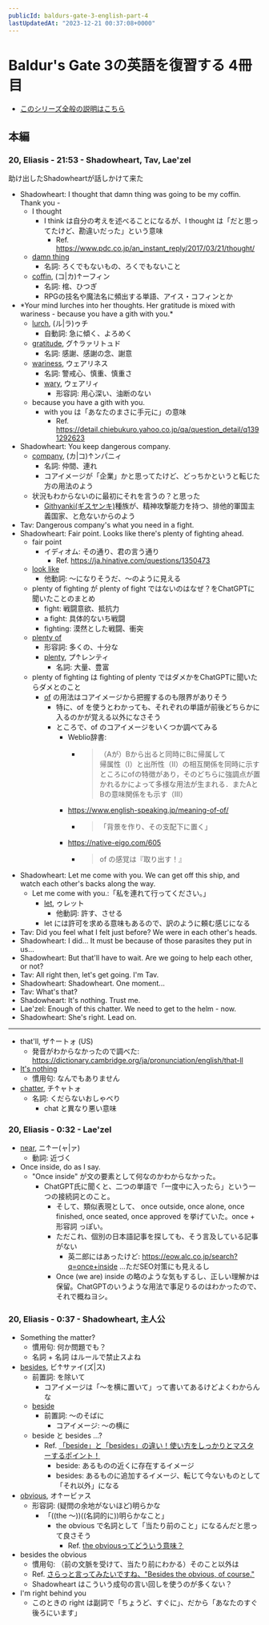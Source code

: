 ```yaml
---
publicId: baldurs-gate-3-english-part-4
lastUpdatedAt: "2023-12-21 00:37:08+0000"
---
```


# Baldur's Gate 3の英語を復習する 4冊目

- [このシリーズ全般の説明はこちら](./baldurs-gate-3-english-index.html)

## 本編

### 20, Eliasis - 21:53 - Shadowheart, Tav, Lae'zel

助け出したShadowheartが話しかけて来た

- Shadowheart: I thought that damn thing was going to be my coffin. Thank you -
  - I thought
    - I think は自分の考えを述べることになるが、I thought は「だと思ってたけど、勘違いだった」という意味
      - Ref. https://www.pdc.co.jp/an_instant_reply/2017/03/21/thought/
  - [damn thing](https://dictionary.goo.ne.jp/word/en/a+damn+thing/)
    - 名詞: ろくでもないもの、ろくでもないこと
  - [coffin](https://ejje.weblio.jp/content/coffin), (コ|カ)↑ーフィン
    - 名詞: 棺、ひつぎ
    - RPGの技名や魔法名に頻出する単語、アイス・コフィンとか
- \*Your mind lurches into her thoughts. Her gratitude is mixed with wariness - because you have a gith with you.\*
  - [lurch](https://ejje.weblio.jp/content/lurch), (ル|ラ)ゥチ
    - 自動詞: 急に傾く、よろめく
  - [gratitude](https://ejje.weblio.jp/content/gratitude), グ↑ラァリトュド
    - 名詞: 感謝、感謝の念、謝意
  - [wariness](https://ejje.weblio.jp/content/wariness), ウェアリネス
    - 名詞: 警戒心、慎重、慎重さ
    - [wary](https://ejje.weblio.jp/content/wary), ウェアリィ
      - 形容詞: 用心深い、油断のない
  - because you have a gith with you.
    - with you は「あなたのまさに手元に」の意味
      - Ref. https://detail.chiebukuro.yahoo.co.jp/qa/question_detail/q1391292623
- Shadowheart: You keep dangerous company.
  - [company](https://ejje.weblio.jp/content/company), (カ|コ)↑ンパニィ
    - 名詞: 仲間、連れ
    - コアイメージが「企業」かと思ってたけど、どっちかというと転じた方の用法のよう
  - 状況もわからないのに最初にそれを言うの？と思った
    - [Githyanki(ギスヤンキ)](https://ja.wikipedia.org/wiki/%E3%82%AE%E3%82%B9%E3%83%A4%E3%83%B3%E3%82%AD)種族が、精神攻撃能力を持つ、排他的軍国主義国家、と危ないからのよう
- Tav: Dangerous company's what you need in a fight.
- Shadowheart: Fair point. Looks like there's plenty of fighting ahead.
  - fair point
    - イディオム: その通り、君の言う通り
      - Ref. https://ja.hinative.com/questions/1350473
  - [look like](https://ejje.weblio.jp/content/look+like)
    - 他動詞: 〜になりそうだ、〜のように見える
  - plenty of fighting が plenty of fight ではないのはなぜ？をChatGPTに聞いたことのまとめ
    - fight: 戦闘意欲、抵抗力
    - a fight: 具体的ないち戦闘
    - fighting: 漠然とした戦闘、衝突
  - [plenty of](https://ejje.weblio.jp/content/plenty+of)
    - 形容詞: 多くの、十分な
    - [plenty](https://ejje.weblio.jp/content/plenty), プ↑レンティ
      - 名詞: 大量、豊富
  - plenty of fighting は fighting of plenty ではダメかをChatGPTに聞いたらダメとのこと
    - [of](https://ejje.weblio.jp/content/of) の用法はコアイメージから把握するのも限界がありそう
      - 特に、of を使うとわかっても、それぞれの単語が前後どちらかに入るのかが覚える以外になさそう
      - ところで、of のコアイメージをいくつか調べてみる
        - Weblio辞書:
          - > （Aが）Bから出ると同時にBに帰属して  
            > 帰属性（Ⅰ）と出所性（Ⅱ）の相互関係を同時に示すところにofの特徴があり，そのどちらに強調点が置かれるかによって多様な用法が生まれる．またAとBの意味関係をも示す（Ⅲ）
        - https://www.english-speaking.jp/meaning-of-of/
          - > 「背景を作り、その支配下に置く」
        - https://native-eigo.com/605
          - > of の感覚は『取り出す！』
- Shadowheart: Let me come with you. We can get off this ship, and watch each other's backs along the way.
  - Let me come with you.:「私を連れて行ってください。」
    - [let](https://ejje.weblio.jp/content/let), ゥレット
      - 他動詞: 許す、させる
    - let には許可を求める意味もあるので、訳のように頼む感じになる
- Tav: Did you feel what I felt just before? We were in each other's heads.
- Shadowheart: I did... It must be because of those parasites they put in us...
- Shadowheart: But that'll have to wait. Are we going to help each other, or not?
- Tav: All right then, let's get going. I'm Tav.
- Shadowheart: Shadowheart. One moment...
- Tav: What's that?
- Shadowheart: It's nothing. Trust me.
- Lae'zel: Enough of this chatter. We need to get to the helm - now.
- Shadowheart: She's right. Lead on.

---

- that'll, ザ↑ートォ (US)
  - 発音がわからなかったので調べた: https://dictionary.cambridge.org/ja/pronunciation/english/that-ll
- [It's nothing](https://ejje.weblio.jp/content/it%27s+nothing)
  - 慣用句: なんでもありません
- [chatter](https://ejje.weblio.jp/content/chatter), チ↑ャトォ
  - 名詞: くだらないおしゃべり
    - chat と異なり悪い意味

### 20, Eliasis - 0:32 - Lae'zel

- [near](https://ejje.weblio.jp/content/near), ニ↑ー(ャ|ァ)
  - 動詞: 近づく
- Once inside, do as I say.
  - "Once inside" が文の要素として何なのかわからなかった。
    - ChatGPT氏に聞くと、二つの単語で「一度中に入ったら」という一つの接続詞とのこと。
      - そして、類似表現として、 once outside, once alone, once finished, once seated, once approved を挙げていた。once + 形容詞 っぽい。
      - ただこれ、個別の日本語記事を探しても、そう言及している記事がない
        - 英二郎にはあったけど: https://eow.alc.co.jp/search?q=once+inside ...ただSEO対策にも見えるし
      - Once (we are) inside の略のような気もするし、正しい理解かは保留。ChatGPTのいうような用法で事足りるのはわかったので、それで概ねヨシ。

### 20, Eliasis - 0:37 - Shadowheart, 主人公

- Something the matter?
  - 慣用句: 何か問題でも？
  - 名詞 + 名詞 はルールで禁止スよね
- [besides](https://ejje.weblio.jp/content/besides), ビ↑サァイ(ズ|ス)
  - 前置詞: を除いて
    - コアイメージは「〜を横に置いて」って書いてあるけどよくわからんな
  - [beside](https://ejje.weblio.jp/content/beside)
    - 前置詞: 〜のそばに
      - コアイメージ: 〜の横に
  - beside と besides ...?
    - Ref. [「beside」と「besides」の違い！使い方をしっかりとマスターするポイント！](https://eitopi.com/beside-besides-tigai)
      - beside: あるものの近くに存在するイメージ
      - besides: あるものに追加するイメージ、転じて今ないものとして「それ以外」になる
- [obvious](https://ejje.weblio.jp/content/obvious), オ↑ービァス
  - 形容詞: (疑問の余地がないほど)明らかな
    - 「((the ～))((名詞的に))明らかなこと」
      - the obvious で名詞として「当たり前のこと」になるんだと思って良さそう
        - Ref. [the obviousってどういう意味？](https://ameblo.jp/torahiko1031/entry-12520642174.html)
- besides the obvious
  - 慣用句: （前の文脈を受けて、当たり前にわかる）そのこと以外は
  - Ref. [さらっと言ってみたいですね、"Besides the obvious, of course."](https://sayreally.hatenablog.com/entry/2017/02/13/000000)
  - Shadowheart はこういう成句の言い回しを使うのが多くない？
- I'm right behind you
  - このときの right は副詞で「ちょうど、すぐに」、だから「あなたのすぐ後ろにいます」
